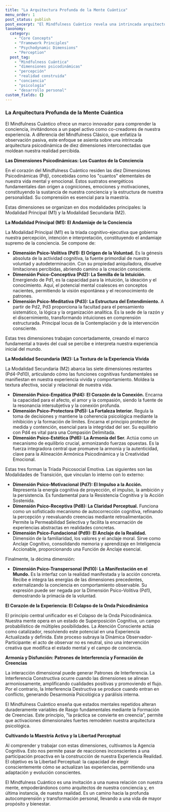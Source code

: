 ```yaml
---
title: "La Arquitectura Profunda de la Mente Cuántica"
menu_order: 1
post_status: publish
post_excerpt: "El Mindfulness Cuántico revela una intrincada arquitectura de la conciencia, donde cada pensamiento y emoción es una manifestación de diez dimensiones psicodinámicas interconectadas. Este enfoque transformador nos invita a reconocer nuestro papel activo como observadores en la construcción de nuestra realidad, ofreciendo herramientas para navegar y moldear nuestra experiencia interna con una precisión sin precedentes."
taxonomy:
  category:
    - "Core Concepts"
    - "Framework Principles"
    - "Psychodynamic Dimensions"
    - "Perception"
  post_tag:
    - "Mindfulness Cuántica"
    - "dimensiones psicodinámicas"
    - "percepción"
    - "realidad construida"
    - "conciencia"
    - "psicología"
    - "desarrollo personal"
custom_fields: {}
---
```


### La Arquitectura Profunda de la Mente Cuántica

El Mindfulness Cuántico ofrece un marco innovador para comprender la conciencia, invitándonos a un papel activo como co-creadores de nuestra experiencia. A diferencia del Mindfulness Clásico, que enfatiza la observación pasiva, este enfoque se asienta sobre una intrincada arquitectura psicodinámica de diez dimensiones interconectadas que moldean nuestra realidad percibida.

**Las Dimensiones Psicodinámicas: Los Cuantos de la Conciencia**

En el corazón del Mindfulness Cuántico residen las diez Dimensiones Psicodinámicas (Pdj), concebidas como los "cuantos" elementales de nuestra vida mental y emocional. Estos sustratos energéticos fundamentales dan origen a cogniciones, emociones y motivaciones, constituyendo la sustancia de nuestra conciencia y la estructura de nuestra personalidad. Su comprensión es esencial para la maestría.

Estas dimensiones se organizan en dos modalidades principales: la Modalidad Principal (M1) y la Modalidad Secundaria (M2).

**La Modalidad Principal (M1): El Andamiaje de la Conciencia**

La Modalidad Principal (M1) es la tríada cognitivo-ejecutiva que gobierna nuestra percepción, intención e interpretación, constituyendo el andamiaje supremo de la conciencia. Se compone de:

*   **Dimensión Psico-Volitiva (Pd1): El Origen de la Voluntad.** Es la génesis absoluta de la actividad cognitiva, la fuente primordial de nuestra voluntad y autodeterminación. Con su propiedad aniquiladora, disuelve limitaciones percibidas, abriendo camino a la creación consciente.
*   **Dimensión Psico-Conceptiva (Pd2): La Semilla de la Intuición.** Emergiendo de Pd1, es la capacidad para la intuición, la ideación y el conocimiento. Aquí, el potencial mental coalesces en conceptos nacientes, permitiendo la visión espontánea y el reconocimiento de patrones.
*   **Dimensión Psico-Meditativa (Pd3): La Estructura del Entendimiento.** A partir de Pd2, Pd3 proporciona la facultad para el pensamiento sistemático, la lógica y la organización analítica. Es la sede de la razón y el discernimiento, transformando intuiciones en comprensión estructurada. Principal locus de la Contemplación y de la intervención consciente.

Estas tres dimensiones trabajan concertadamente, creando el marco fundamental a través del cual se percibe e interpreta nuestra experiencia inicial del mundo.

**La Modalidad Secundaria (M2): La Textura de la Experiencia Vivida**

La Modalidad Secundaria (M2) abarca las siete dimensiones restantes (Pd4-Pd10), articulando cómo las funciones cognitivas fundamentales se manifiestan en nuestra experiencia vivida y comportamiento. Moldea la textura afectiva, social y relacional de nuestra vida.

*   **Dimensión Psico-Empática (Pd4): El Corazón de la Conexión.** Encarna la capacidad para el afecto, el amor y la compasión, siendo la fuente de la resonancia intersubjetiva y la conexión profunda.
*   **Dimensión Psico-Protectora (Pd5): La Fortaleza Interior.** Regula la toma de decisiones y mantiene la coherencia psicológica mediante la inhibición y la formación de límites. Encarna el principio protector de medida y contención, esencial para la integridad del ser. Su equilibrio con Pd4 es vital para una Compasión Delimitada.
*   **Dimensión Psico-Estética (Pd6): La Armonía del Ser.** Actúa como un mecanismo de equilibrio crucial, armonizando fuerzas opuestas. Es la fuerza integradora central que promueve la armonía y la autenticidad, clave para la Alineación Armónica Psicodinámica y la Creatividad Emocional.

Estas tres forman la Tríada Psicosocial Emotiva. Las siguientes son las Modalidades de Transición, que vinculan lo interno con lo externo:

*   **Dimensión Psico-Motivacional (Pd7): El Impulso a la Acción.** Representa la energía cognitiva de proyección, el impulso, la ambición y la persistencia. Es fundamental para la Resistencia Cognitiva y la Acción Sostenida.
*   **Dimensión Psico-Receptiva (Pd8): La Claridad Perceptual.** Funciona como un sofisticado mecanismo de autocorrección cognitiva, refinando la percepción y reevaluando creencias mediante retroalimentación. Permite la Permeabilidad Selectiva y facilita la encarnación de experiencias abstractas en realidades concretas.
*   **Dimensión Psico-Fundacional (Pd9): El Anclaje de la Realidad.** Dimensión de la familiaridad, los valores y el anclaje moral. Sirve como Anclaje Cognitivo, consolidando memoria y aprendizaje en Inteligencia Accionable, proporcionando una Función de Anclaje esencial.

Finalmente, la décima dimensión:

*   **Dimensión Psico-Transpersonal (Pd10): La Manifestación en el Mundo.** Es la interfaz con la realidad manifestada y la acción concreta. Recibe e integra las energías de las dimensiones precedentes, externalizando la conciencia en comportamiento observable. Su expresión puede ser negada por la Dimensión Psico-Volitiva (Pd1), demostrando la primacía de la voluntad.

**El Corazón de la Experiencia: El Colapso de la Onda Psicodinámica**

El principio central unificador es el Colapso de la Onda Psicodinámica. Nuestra mente opera en un estado de Superposición Cognitiva, un campo probabilístico de múltiples posibilidades. La Atención Consciente actúa como catalizador, resolviendo este potencial en una Experiencia Actualizada y definida. Este proceso subraya la Dinámica Observador-Participante: el acto de observar no es neutral, sino una intervención creativa que modifica el estado mental y el campo de conciencia.

**Armonía y Disfunción: Patrones de Interferencia y Formación de Creencias**

La interacción dimensional puede generar Patrones de Interferencia. La Interferencia Constructiva ocurre cuando las dimensiones se alinean armoniosamente, amplificando cualidades positivas y promoviendo el flujo. Por el contrario, la Interferencia Destructiva se produce cuando entran en conflicto, generando Desarmonía Psicológica y parálisis interna.

El Mindfulness Cuántico enseña que estados mentales repetidos alteran duraderamente variables de Rasgo fundamentales mediante la Formación de Creencias. Este principio, "la práctica se convierte en creencia", permite que activaciones dimensionales fuertes remodelen nuestra arquitectura psicológica.

**Cultivando la Maestría Activa y la Libertad Perceptual**

Al comprender y trabajar con estas dimensiones, cultivamos la Agencia Cognitiva. Esto nos permite pasar de reacciones inconscientes a una participación proactiva en la construcción de nuestra Experiencia Realidad. El objetivo es la Libertad Perceptual: la capacidad de elegir conscientemente cómo se actualizan las experiencias, permitiendo una adaptación y evolución conscientes.

El Mindfulness Cuántico es una invitación a una nueva relación con nuestra mente, empoderándonos como arquitectos de nuestra conciencia y, en última instancia, de nuestra realidad. Es un camino hacia la profunda autocomprensión y transformación personal, llevando a una vida de mayor propósito y bienestar.